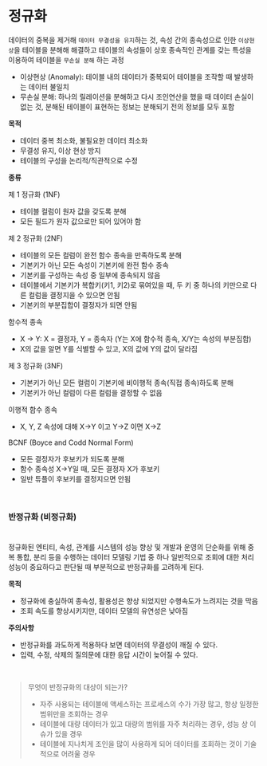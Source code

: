 # 정규화

데이터의 중복을 제거해 `데이터 무결성을 유지`하는 것, 속성 간의 종속성으로 인한 `이상현상`을 테이블을 분해해 해결하고 테이블의 속성들이 상호 종속적인 관계를 갖는 특성을 이용하여 테이블을 `무손실 분해` 하는 과정
  * 이상현상 (Anomaly): 테이블 내의 데이터가 중복되어 테이블을 조작할 때 발생하는 데이터 불일치
  * 무손실 분해: 하나의 릴레이션을 분해하고 다시 조인연산을 했을 때 데이터 손실이 없는 것, 분해된 테이블이 표현하는 정보는 분해되기 전의 정보를 모두 포함

**목적**
* 데이터 중복 최소화, 불필요한 데이터 최소화
* 무결성 유지, 이상 현상 방지
* 테이블의 구성을 논리적/직관적으로 수정
  
**종류**

제 1 정규화 (1NF)

* 테이블 컬럼이 원자 값을 갖도록 분해
* 모든 필드가 원자 값으로만 되어 있어야 함
  
제 2 정규화 (2NF)

* 테이블의 모든 컬럼이 완전 함수 종속을 만족하도록 분해
* 기본키가 아닌 모든 속성이 기본키에 완전 함수 종속
* 기본키를 구성하는 속성 중 일부에 종속되지 않음
* 테이블에서 기본키가 복합키(키1, 키2)로 묶여있을 때, 두 키 중 하나의 키만으로 다른 컬럼을 결정지을 수 있으면 안됨
* 기본키의 부분집합이 결정자가 되면 안됨


함수적 종속
* X -> Y: X = 결정자, Y = 종속자 (Y는 X에 함수적 종속, X/Y는 속성의 부분집합)
* X의 값을 알면 Y를 식별할 수 있고, X의 값에 Y의 값이 달라짐

제 3 정규화 (3NF)

* 기본키가 아닌 모든 컬럼이 기본키에 비이행적 종속(직접 종속)하도록 분해
* 기본키가 아닌 컬럼이 다른 컬럼을 결정할 수 없음


이행적 함수 종속

* X, Y, Z 속성에 대해 X->Y 이고 Y->Z 이면 X->Z

BCNF (Boyce and Codd Normal Form)

* 모든 결정자가 후보키가 되도록 분해
* 함수 종속성 X->Y일 때, 모든 결정자 X가 후보키
* 일반 튜플이 후보키를 결정지으면 안됨

<br/>

### 반정규화 (비정규화)
#
정규화된 엔티티, 속성, 관계를 시스템의 성능 향상 및 개발과 운영의 단순화를 위해 중복 통합, 분리 등을 수행하는 데이터 모델링 기법 중 하나
일반적으로 조회에 대한 처리 성능이 중요하다고 판단될 때 부분적으로 반정규화를 고려하게 된다.

**목적**
* 정규화에 충실하여 종속성, 활용성은 향상 되었지만 수행속도가 느려지는 것을 막음
* 조회 속도를 향상시키지만, 데이터 모델의 유연성은 낮아짐

**주의사항**
* 반정규화를 과도하게 적용하다 보면 데이터의 무결성이 깨질 수 있다. 
* 입력, 수정, 삭제의 질의문에 대한 응답 시간이 늦어질 수 있다.
  
<br/>

> 무엇이 반정규화의 대상이 되는가?
> * 자주 사용되는 테이블에 액세스하는 프로세스의 수가 가장 많고, 항상 일정한 범위만을 조회하는 경우
> * 테이블에 대량 데이터가 있고 대량의 범위를 자주 처리하는 경우, 성능 상 이슈가 있을 경우
> * 테이블에 지나치게 조인을 많이 사용하게 되어 데이터를 조회하는 것이 기술적으로 어려울 경우


<br/>



